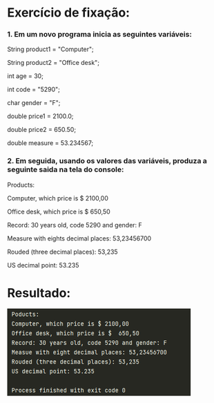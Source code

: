 # Exercício de fixação:

### 1. Em um novo programa inicia as seguintes variáveis:

String product1 = "Computer";

String product2 = "Office desk";

int age = 30;

int code = "5290";

char gender = "F";

double price1 = 2100.0;

double price2 = 650.50;

double measure = 53.234567;



### 2. Em seguida, usando os valores das variáveis, produza a seguinte saida na tela do console:

Products:

Computer, which price is $ 2100,00

Office desk, which price is $ 650,50


Record: 30 years old, code 5290 and gender: F


Measure with eights decimal places: 53,23456700

Rouded (three decimal places): 53,235

US decimal point: 53.235

# Resultado:
![img.png](img.png)

